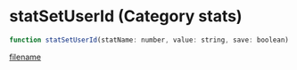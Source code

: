 # statSetUserId (Category stats)

```js
function statSetUserId(statName: number, value: string, save: boolean): boolean
```

[filename](statSetUserId_m.md ':include')